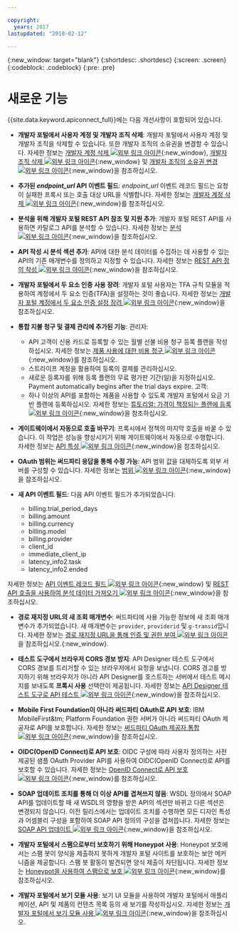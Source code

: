 ```yaml
---

copyright:
  years: 2017
lastupdated: "2018-02-12"

---
```


{:new_window: target="blank"}
{:shortdesc: .shortdesc}
{:screen: .screen}
{:codeblock: .codeblock}
{:pre: .pre}

# 새로운 기능

{{site.data.keyword.apiconnect_full}}에는 다음 개선사항이 포함되어 있습니다.

- **개발자 포털에서 사용자 계정 및 개발자 조직 삭제**: 개발자 포털에서 사용자 계정 및 개발자 조직을 삭제할 수 있습니다. 또한 개발자 조직의 소유권을 변경할 수 있습니다. 자세한 정보는 [개발자 계정 삭제 ![외부 링크 아이콘](../../icons/launch-glyph.svg "외부 링크 아이콘")](https://www.ibm.com/support/knowledgecenter/en/SSFS6T/com.ibm.apic.devportal.doc/tapic_portal_delete_account.html){:new_window}, [개발자 조직 삭제 ![외부 링크 아이콘](../../icons/launch-glyph.svg "외부 링크 아이콘")](https://www.ibm.com/support/knowledgecenter/en/SSFS6T/com.ibm.apic.devportal.doc/tapic_portal_delete_dev_org.html){:new_window} 및 [개발자 조직의 소유권 변경 ![외부 링크 아이콘](../../icons/launch-glyph.svg "외부 링크 아이콘")](https://www.ibm.com/support/knowledgecenter/en/SSFS6T/com.ibm.apic.devportal.doc/tapic_portal_dev_org_ownership.dita){:new_window}을 참조하십시오.

- __추가된 *endpoint_url* API 이벤트 필드__: *endpoint_url* 이벤트
레코드 필드는 요청이 실패한 프록시 또는 호출 대상 URL을 식별합니다. 자세한 정보는 [개발자 계정 삭제 ![외부 링크 아이콘](../../icons/launch-glyph.svg "외부 링크 아이콘")](https://www.ibm.com/support/knowledgecenter/en/SSFS6T/com.ibm.apic.apionprem.doc/rapim_analytics_apieventrecordfields.html){:new_window}를 참조하십시오.</dd>

- **분석을 위해 개발자 포털 REST API 참조 및 지원 추가**: 개발자 포털 REST API를 사용하면 카탈로그 API를 분석할 수 있습니다. 자세한 정보는 [분석 ![외부 링크 아이콘](../../icons/launch-glyph.svg "외부 링크 아이콘")](https://www.ibm.com/support/knowledgecenter/en/SSFS6T/com.ibm.apic.apirest.doc/analytics.html){:new_window}을 참조하십시오.

- **API 작성 시 분석 섹션 추가**: API에 대한 분석 데이터를 수집하는 데 사용할 수 있는 API의 기존 매개변수를 정의하고
지정할 수 있습니다. 자세한 정보는 [REST API 정의 작성 ![외부 링크 아이콘](../../icons/launch-glyph.svg "외부 링크 아이콘")](https://www.ibm.com/support/knowledgecenter/en/SSFS6T/com.ibm.apic.toolkit.doc/task_apionprem_creating_apis.html){:new_window}을 참조하십시오.

- **개발자 포털에서 두 요소 인증 사용 장려**: 개발자 포털 사용자는 TFA 규칙 모듈을 적용하여 계정에서 두 요소 인증(TFA)을
설정하는 것이 좋습니다. 자세한 정보는 [개발자 포털 계정에서 두 요소 인증 설정 장려 ![외부 링크 아이콘](../../icons/launch-glyph.svg "외부 링크 아이콘")](https://www.ibm.com/support/knowledgecenter/en/SSFS6T/com.ibm.apic.devportal.doc/tapim_portal_two_factor_auth_enforce.html){:new_window}을 참조하십시오.

- **통합 지불 청구 및 결제 관리에 추가된 기능**:
    관리자:
	* API 고객이 신용 카드로 등록할 수 있는 월별 선불 비용 청구 등록 플랜을 작성하십시오. 자세한 정보는 [제품 사용에 대한 비용 청구 ![외부 링크 아이콘](../../icons/launch-glyph.svg "외부 링크 아이콘")](https://www.ibm.com/support/knowledgecenter/en/SSFS6T/com.ibm.apic.apionprem.doc/capim_product_billing.html){:new_window}를 참조하십시오.
	* 스트라이프 계정을 활용하여 등록의 결제를 관리하십시오.
	* 새로운 등록자를 위해 등록 플랜의 무료 평가판 기간(일)을 지정하십시오. Payment automatically begins after the trial days expire.
	고객:
	* 하나 이상의 API를 포함하는 제품을 사용할 수 있도록 개발자 포털에서 요금 기반 플랜에 등록하십시오. 자세한 정보는 [튜토리얼: 가격이 책정되는 플랜에 등록 ![외부 링크 아이콘](../../icons/launch-glyph.svg "외부 링크 아이콘")](https://www.ibm.com/support/knowledgecenter/en/SSFS6T/com.ibm.apic.devportal.doc/tutorial_portal_sub_paid_plan.html){:new_window}을 참조하십시오.

- **게이트웨이에서 자동으로 호출 바꾸기**: 프록시에서 정책의 마지막 호출을 바꿀 수 있습니다. 이 작업은 성능을 향상시키기 위해
게이트웨이에서 자동으로 수행합니다. 자세한 정보는 [API 특성 ![외부 링크 아이콘](../../icons/launch-glyph.svg "외부 링크 아이콘")](https://www.ibm.com/support/knowledgecenter/en/SSFS6T/com.ibm.apic.toolkit.doc/configuration_props.html){:new_window}을 참조하십시오.

- **OAuth 범위는 써드파티 응답을 통해 수정 가능**: API 범위 값을 대체하도록 외부 서버를 구성할 수 있습니다. 자세한 정보는 [범위 ![외부 링크 아이콘](../../icons/launch-glyph.svg "외부 링크 아이콘")](https://www.ibm.com/support/knowledgecenter/en/SSFS6T/com.ibm.apic.toolkit.doc/con_oauth_scope.html){:new_window}을 참조하십시오.

- **새 API 이벤트 필드**: 다음 API 이벤트 필드가 추가되었습니다.
    * billing.trial_period_days
	* billing.amount
	* billing.currency
	* billing.model
	* billing.provider
	* client_id
	* immediate_client_ip
	* latency_info2.task
	* latency_info2.ended

자세한 정보는 [API 이벤트 레코드 필드 ![외부 링크 아이콘](../../icons/launch-glyph.svg "외부 링크 아이콘")](https://www.ibm.com/support/knowledgecenter/en/SSFS6T/com.ibm.apic.apionprem.doc/rapim_analytics_apieventrecordfields.html){:new_window} 및 [REST API 호출을 사용하여 분석 데이터 가져오기 ![외부 링크 아이콘](../../icons/launch-glyph.svg "외부 링크 아이콘")](https://www.ibm.com/support/knowledgecenter/en/SSFS6T/com.ibm.apic.apionprem.doc/tapim_exportanalytics_api_calls.html){:new_window}을
참조하십시오.

- **경로 재지정 URL의 새 조회 매개변수**: 써드파티에 사용 가능한 정보에 새 조회 매개변수가 추가되었습니다. 새 매개변수는 <code>provider</code>, <code>providerid</code> 및
<code>g-transid</code>입니다. 자세한 정보는 [경로 재지정 URL을 통해
인증 및 권한 부여 ![외부 링크 아이콘](../../icons/launch-glyph.svg "외부 링크 아이콘")](https://www.ibm.com/support/knowledgecenter/en/SSFS6T/com.ibm.apic.toolkit.doc/task_apionprem_redirect_form_.html)을 참조하십시오.{:new_window}.

- **테스트 도구에서 브라우저 CORS 경보 방지**: API Designer 테스트 도구에서 CORS 경보를 트리거할 수 있는 브라우저에서 요청을 보냅니다. CORS 경고를
방지하기 위해 브라우저가 아니라 API Designer를 호스트하는 서버에서 테스트 메시지를 보내도록 **프록시 사용** 선택란이 제공됩니다. 자세한 정보는
[API Designer 테스트 도구로 API 테스트 ![외부 링크 아이콘](../../icons/launch-glyph.svg "외부 링크 아이콘")](https://www.ibm.com/support/knowledgecenter/en/SSFS6T/com.ibm.apic.toolkit.doc/task_toolkit_testing.html){:new_window}을 참조하십시오.

- **Mobile First Foundation이 아니라 써드파티 OAuth로 API 보호**: IBM MobileFirst&tm; Platform Foundation 권한 서버가 아니라 써드파티 OAuth 제공자로 API를 보호합니다. 자세한 정보는
[써드파티 OAuth 제공자 통합 ![외부 링크 아이콘](../../icons/launch-glyph.svg "외부 링크 아이콘")](https://www.ibm.com/support/knowledgecenter/en/SSFS6T/com.ibm.apic.toolkit.doc/con_oauth_introspection.html){:new_window}을 참조하십시오.

- **OIDC(OpenID Connect)로 API 보호**: OIDC 구성에 따라 사용자 정의하는 사전 제공된 샘플 OAuth Provider API를 사용하여
OIDC(OpenID Connect)로 API를 보호할 수 있습니다. 자세한 정보는 [OpenID Connect로
API 보호 ![외부 링크 아이콘](../../icons/launch-glyph.svg "외부 링크 아이콘")](https://www.ibm.com/support/knowledgecenter/en/SSFS6T/com.ibm.apic.toolkit.doc/tapic_sec_api_config_oidc.html){:new_window}를 참조하십시오.

- **SOAP 업데이트 조치를 통해 더 이상 API를 겹쳐쓰지 않음**: WSDL 정의에서 SOAP API를 업데이트할 때 새 WSDL의 영향을 받은 API의
섹션만 바뀌고 다른 섹션은 변경되지 않습니다. 이전 릴리스에서는
업데이트 조치를 수행하면 모든 디자인 특성과 어셈블리 구성을 포함하여 SOAP API 정의의
구성을 겹쳐씁니다. 자세한 정보는 [SOAP API
업데이트 ![외부 링크 아이콘](../../icons/launch-glyph.svg "외부 링크 아이콘")](https://www.ibm.com/support/knowledgecenter/en/SSFS6T/com.ibm.apic.apionprem.doc/tapic_soap_update.html){:new_window}을 참조하십시오.

- **개발자 포털에서 스팸으로부터 보호하기 위해 Honeypot 사용**: Honeypot 보호에서는 스팸 봇이 양식을 제출하지 못하게 개발자 포털 사이트를 보호하는 보안 메커니즘을 제공합니다. 스팸 봇 활동이 발견되면 양식 제출이 차단됩니다. 자세한 정보는
[Honeypot을 사용하여 스팸으로 보호 ![외부 링크 아이콘](../../icons/launch-glyph.svg "외부 링크 아이콘")](https://www.ibm.com/support/knowledgecenter/en/SSFS6T/com.ibm.apic.devportal.doc/tapic_portal_honeypot.html){:new_window}를 참조하십시오.

- **개발자 포털에서 보기 모듈 사용**: 보기 UI 모듈을 사용하여 개발자 포털에서 애플리케이션, API 및 제품의 컨텐츠 목록 등의 새 보기를 작성하십시오. 자세한 정보는 [개발자 포털에서 보기 모듈 사용 ![외부 링크 아이콘](../../icons/launch-glyph.svg "외부 링크 아이콘")](https://www.ibm.com/support/knowledgecenter/en/SSFS6T/com.ibm.apic.devportal.doc/capic_portal_views.html){:new_window}을 참조하십시오.
